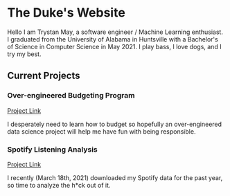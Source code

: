 # The Duke's Website

Hello I am Trystan May, a software engineer / Machine Learning enthusiast. I graduated from the University of Alabama in Huntsville
with a Bachelor's of Science in Computer Science in May 2021. I play bass, I love dogs, and I try my best.

## Current Projects

### Over-engineered Budgeting Program

[Project Link](https://github.com/Duke02/Overengineered-Budeting-Program)

I desperately need to learn how to budget so hopefully an over-engineered data science project will help me have fun with being responsible.

### Spotify Listening Analysis

[Project Link](https://github.com/Duke02/Spotify-Listening-Analysis)

I recently (March 18th, 2021) downloaded my Spotify data for the past year, so time to analyze the h*ck out of it.

